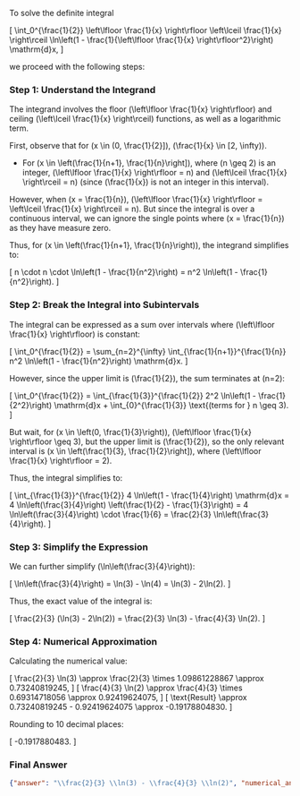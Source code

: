 To solve the definite integral 

\[
\int_0^{\frac{1}{2}} \left\lfloor \frac{1}{x} \right\rfloor \left\lceil \frac{1}{x} \right\rceil \ln\left(1 - \frac{1}{\left\lfloor \frac{1}{x} \right\rfloor^2}\right) \mathrm{d}x,
\]

we proceed with the following steps:

### Step 1: Understand the Integrand
The integrand involves the floor \(\left\lfloor \frac{1}{x} \right\rfloor\) and ceiling \(\left\lceil \frac{1}{x} \right\rceil\) functions, as well as a logarithmic term. 

First, observe that for \(x \in (0, \frac{1}{2}]\), \(\frac{1}{x} \in [2, \infty)\). 

- For \(x \in \left(\frac{1}{n+1}, \frac{1}{n}\right]\), where \(n \geq 2\) is an integer, \(\left\lfloor \frac{1}{x} \right\rfloor = n\) and \(\left\lceil \frac{1}{x} \right\rceil = n\) (since \(\frac{1}{x}\) is not an integer in this interval).
  
However, when \(x = \frac{1}{n}\), \(\left\lfloor \frac{1}{x} \right\rfloor = \left\lceil \frac{1}{x} \right\rceil = n\). But since the integral is over a continuous interval, we can ignore the single points where \(x = \frac{1}{n}\) as they have measure zero.

Thus, for \(x \in \left(\frac{1}{n+1}, \frac{1}{n}\right)\), the integrand simplifies to:

\[
n \cdot n \cdot \ln\left(1 - \frac{1}{n^2}\right) = n^2 \ln\left(1 - \frac{1}{n^2}\right).
\]

### Step 2: Break the Integral into Subintervals
The integral can be expressed as a sum over intervals where \(\left\lfloor \frac{1}{x} \right\rfloor\) is constant:

\[
\int_0^{\frac{1}{2}} = \sum_{n=2}^{\infty} \int_{\frac{1}{n+1}}^{\frac{1}{n}} n^2 \ln\left(1 - \frac{1}{n^2}\right) \mathrm{d}x.
\]

However, since the upper limit is \(\frac{1}{2}\), the sum terminates at \(n=2\):

\[
\int_0^{\frac{1}{2}} = \int_{\frac{1}{3}}^{\frac{1}{2}} 2^2 \ln\left(1 - \frac{1}{2^2}\right) \mathrm{d}x + \int_{0}^{\frac{1}{3}} \text{(terms for } n \geq 3).
\]

But wait, for \(x \in \left(0, \frac{1}{3}\right)\), \(\left\lfloor \frac{1}{x} \right\rfloor \geq 3\), but the upper limit is \(\frac{1}{2}\), so the only relevant interval is \(x \in \left(\frac{1}{3}, \frac{1}{2}\right]\), where \(\left\lfloor \frac{1}{x} \right\rfloor = 2\).

Thus, the integral simplifies to:

\[
\int_{\frac{1}{3}}^{\frac{1}{2}} 4 \ln\left(1 - \frac{1}{4}\right) \mathrm{d}x = 4 \ln\left(\frac{3}{4}\right) \left(\frac{1}{2} - \frac{1}{3}\right) = 4 \ln\left(\frac{3}{4}\right) \cdot \frac{1}{6} = \frac{2}{3} \ln\left(\frac{3}{4}\right).
\]

### Step 3: Simplify the Expression
We can further simplify \(\ln\left(\frac{3}{4}\right)\):

\[
\ln\left(\frac{3}{4}\right) = \ln(3) - \ln(4) = \ln(3) - 2\ln(2).
\]

Thus, the exact value of the integral is:

\[
\frac{2}{3} (\ln(3) - 2\ln(2)) = \frac{2}{3} \ln(3) - \frac{4}{3} \ln(2).
\]

### Step 4: Numerical Approximation
Calculating the numerical value:

\[
\frac{2}{3} \ln(3) \approx \frac{2}{3} \times 1.09861228867 \approx 0.73240819245,
\]
\[
\frac{4}{3} \ln(2) \approx \frac{4}{3} \times 0.69314718056 \approx 0.92419624075,
\]
\[
\text{Result} \approx 0.73240819245 - 0.92419624075 \approx -0.19178804830.
\]

Rounding to 10 decimal places:

\[
-0.1917880483.
\]

### Final Answer
```json
{"answer": "\\frac{2}{3} \\ln(3) - \\frac{4}{3} \\ln(2)", "numerical_answer": "-0.1917880483"}
```